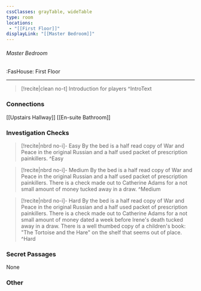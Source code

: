 ```yaml
---
cssClasses: grayTable, wideTable
type: room
locations:
 - "[[First Floor]]"
displayLink: "[[Master Bedroom]]"
---
```

###### Master Bedroom
<span class="sub2">:FasHouse: First Floor</span>

---

> [!recite|clean no-t]
>	Introduction for players
>^IntroText
	
### Connections
[[Upstairs Hallway]]
[[En-suite Bathroom]]

### Investigation Checks

> [!recite|nbrd no-i]- Easy
>	By the bed is a half read copy of War and Peace in the original Russian and a half used packet of prescription painkillers.
>^Easy

> [!recite|nbrd no-i]- Medium
>	By the bed is a half read copy of War and Peace in the original Russian and a half used packet of prescription painkillers. There is a check made out to Catherine Adams for a not small amount of money tucked away in a draw.
>^Medium

> [!recite|nbrd no-i]- Hard
>	By the bed is a half read copy of War and Peace in the original Russian and a half used packet of prescription painkillers. There is a check made out to Catherine Adams for a not small amount of money dated a week before Irene's death tucked away in a draw. There is a well thumbed copy of a children's book: "The Tortoise and the Hare" on the shelf that seems out of place.
>^Hard

### Secret Passages
None

### Other


